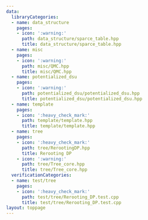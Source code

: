 ```yaml
---
data:
  libraryCategories:
  - name: data_structure
    pages:
    - icon: ':warning:'
      path: data_structure/sparce_table.hpp
      title: data_structure/sparce_table.hpp
  - name: misc
    pages:
    - icon: ':warning:'
      path: misc/QMC.hpp
      title: misc/QMC.hpp
  - name: potentialized_dsu
    pages:
    - icon: ':warning:'
      path: potentialized_dsu/potentialized_dsu.hpp
      title: potentialized_dsu/potentialized_dsu.hpp
  - name: template
    pages:
    - icon: ':heavy_check_mark:'
      path: template/template.hpp
      title: template/template.hpp
  - name: tree
    pages:
    - icon: ':heavy_check_mark:'
      path: tree/RerootingDP.hpp
      title: Rerooting DP
    - icon: ':warning:'
      path: tree/Tree_core.hpp
      title: tree/Tree_core.hpp
  verificationCategories:
  - name: test/tree
    pages:
    - icon: ':heavy_check_mark:'
      path: test/tree/Rerooting_DP.test.cpp
      title: test/tree/Rerooting_DP.test.cpp
layout: toppage
---
```

